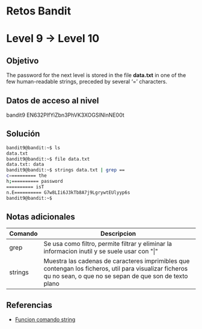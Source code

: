 # Retos Bandit

# Level 9 → Level 10

## Objetivo
The password for the next level is stored in the file **data.txt** in one of the few human-readable strings, preceded by several ‘=’ characters.

## Datos de acceso al nivel
bandit9
EN632PlfYiZbn3PhVK3XOGSlNInNE00t

## Solución
```bash
bandit9@bandit:~$ ls
data.txt
bandit9@bandit:~$ file data.txt
data.txt: data
bandit9@bandit:~$ strings data.txt | grep ==
c========== the
h;========== password
========== isT
n.E========== G7w8LIi6J3kTb8A7j9LgrywtEUlyyp6s
bandit9@bandit:~$
```
## Notas adicionales
| Comando | Descripcion |
|---------|-------------|
| grep | Se usa como filtro, permite filtrar y eliminar la informacion inutil y se suele usar con "\|" |
| strings | Muestra las cadenas de caracteres imprimibles que contengan los ficheros, util para visualizar ficheros qu no sean, o que no se sepan de que son de texto plano |

## Referencias
- [Funcion comando string](https://www.google.com/url?sa=t&rct=j&q=&esrc=s&source=web&cd=&cad=rja&uact=8&ved=2ahUKEwj0ooe63Zv9AhWZl2oFHRntDyMQFnoECA4QAw&url=https%3A%2F%2Ffrancisconi.org%2Flinux%2Fcomandos%2Fstrings%23%3A~%3Atext%3DMuestra%2520las%2520cadenas%2520de%2520caracteres%2Cque%2520son%2520de%2520texto%2520plano.&usg=AOvVaw0L5KILzOv5-5oZdyaNTXgg)